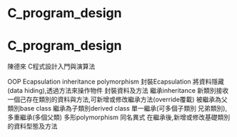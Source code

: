 # C_program_design
# C_program_design
陳德來
C程式設計入門與演算法

OOP Ecapsulation inheritance polymorphism
封裝Ecapsulation 將資料隱藏(data hiding),透過方法來操作物件 封裝資料及方法
繼承inheritance 新類別接收一個己存在類別的資料與方法,可新增或修改繼承方法(override覆載) 被繼承為父類別base class 繼承為子類別derived class
                單一繼承(可多個子類別 兄弟類別),多重繼承(多個父類)
多形polymorphism 同名異式 在繼承後,新增或修改基礎類別的資料型態及方法
